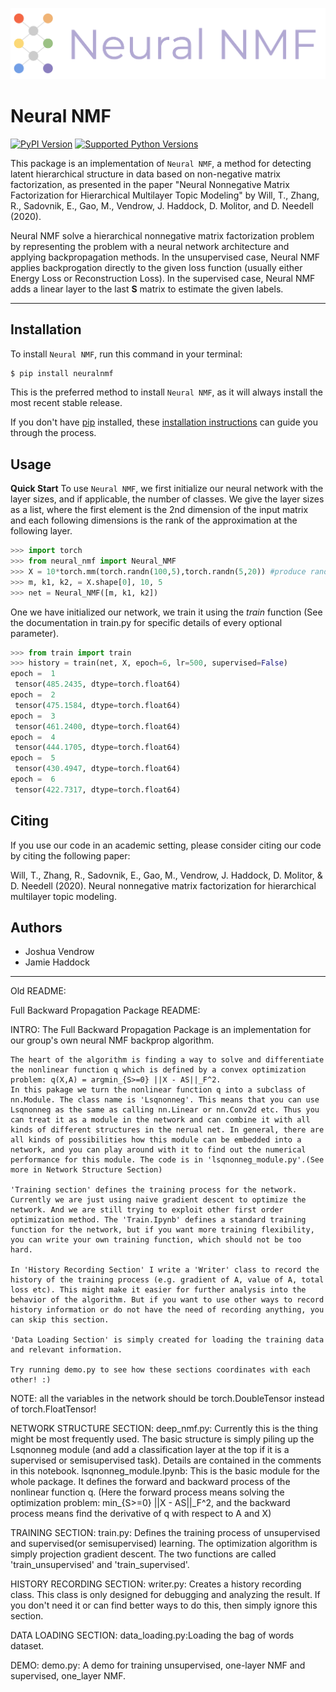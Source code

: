 
<p align="center">
<img width="600" src="https://github.com/jvendrow/NeuralNMF/blob/master/Neural%20NMF%20Logo.png?raw=true" alt="logo">
</p>

# Neural NMF

[![PyPI Version](https://img.shields.io/pypi/v/neuralnmf.svg)](https://pypi.org/project/neuralnmf/)
[![Supported Python Versions](https://img.shields.io/pypi/pyversions/neuralnmf.svg)](https://pypi.org/project/neuralnmf/)

This package is an implementation of `Neural NMF`, a method for detecting latent hierarchical structure in data based on non-negative matrix factorization, as presented in the paper "Neural Nonnegative Matrix Factorization for Hierarchical Multilayer Topic Modeling" by Will, T., Zhang, R., Sadovnik, E., Gao, M., Vendrow, J. Haddock, D. Molitor, and D. Needell (2020).

Neural NMF solve a hierarchical nonnegative matrix factorization problem by representing the problem with a neural network architecture and applying backpropagation methods. In the unsupervised case, Neural NMF applies backprogation directly to the given loss function (usually either Energy Loss or Reconstruction Loss). In the supervised case, Neural NMF adds a linear layer to the last **S** matrix to estimate the given labels. 

---

## Installation

To install `Neural NMF`, run this command in your terminal:

```bash
$ pip install neuralnmf
```

This is the preferred method to install `Neural NMF`, as it will always install the most recent stable release.

If you don't have [pip](https://pip.pypa.io) installed, these [installation instructions](http://docs.python-guide.org/en/latest/starting/installation/) can guide
you through the process.

## Usage

**Quick Start**
To use `Neural NMF`, we first initialize our neural network with the layer sizes, and if applicable, the number of classes. We give the layer sizes as a list, where the first element is the 2nd dimension of the input matrix and each following dimensions is the rank of the approximation at the following layer. 
```python
>>> import torch
>>> from neural_nmf import Neural_NMF
>>> X = 10*torch.mm(torch.randn(100,5),torch.randn(5,20)) #produce random low rank data
>>> m, k1, k2, = X.shape[0], 10, 5
>>> net = Neural_NMF([m, k1, k2])
```
One we have initialized our network, we train it using the *train* function (See the documentation in train.py for specific details of every optional parameter). 
```python
>>> from train import train
>>> history = train(net, X, epoch=6, lr=500, supervised=False)
epoch =  1 
 tensor(485.2435, dtype=torch.float64)
epoch =  2 
 tensor(475.1584, dtype=torch.float64)
epoch =  3 
 tensor(461.2400, dtype=torch.float64)
epoch =  4 
 tensor(444.1705, dtype=torch.float64)
epoch =  5 
 tensor(430.4947, dtype=torch.float64)
epoch =  6 
 tensor(422.7317, dtype=torch.float64)

```

## Citing
If you use our code in an academic setting, please consider citing our code by citing the following paper: 

Will, T., Zhang, R., Sadovnik, E., Gao, M., Vendrow, J. Haddock, D. Molitor, & D. Needell (2020). Neural nonnegative matrix factorization for hierarchical multilayer topic modeling. 

## Authors
* Joshua Vendrow
* Jamie Haddock





-----------------------------

Old README:


Full Backward Propagation Package README:

INTRO:
    The Full Backward Propagation Package is an implementation for our group's own neural NMF backprop algorithm.
    
    The heart of the algorithm is finding a way to solve and differentiate the nonlinear function q which is defined by a convex optimization problem: q(X,A) = argmin_{S>=0} ||X - AS||_F^2. 
    In this pakage we turn the nonlinear function q into a subclass of nn.Module. The class name is 'Lsqnonneg'. This means that you can use Lsqnonneg as the same as calling nn.Linear or nn.Conv2d etc. Thus you can treat it as a module in the network and can combine it with all kinds of different structures in the nerual net. In general, there are all kinds of possibilities how this module can be embedded into a network, and you can play around with it to find out the numerical performance for this module. The code is in 'lsqnonneg_module.py'.(See more in Network Structure Section)
    
    'Training section' defines the training process for the network. Currently we are just using naive gradient descent to optimize the network. And we are still trying to exploit other first order optimization method. The 'Train.Ipynb' defines a standard training function for the network, but if you want more training flexibility, you can write your own training function, which should not be too hard.
    
    In 'History Recording Section' I write a 'Writer' class to record the history of the training process (e.g. gradient of A, value of A, total loss etc). This might make it easier for further analysis into the behavior of the algorithm. But if you want to use other ways to record history information or do not have the need of recording anything, you can skip this section.
    
    'Data Loading Section' is simply created for loading the training data and relevant information.
    
    Try running demo.py to see how these sections coordinates with each other! :)
 
 NOTE: all the variables in the network should be torch.DoubleTensor instead of torch.FloatTensor!
    
NETWORK STRUCTURE SECTION:
    deep_nmf.py: Currently this is the thing might be most frequently used. The basic structure is simply piling up the Lsqnonneg module (and add a classification layer at the top if it is a supervised or semisupervised task). Details are contained in the comments in this notebook.
    lsqnonneg_module.Ipynb: This is the basic module for the whole package. It defines the forward and backward process of the nonlinear function q. (Here the forward process means solving the optimization problem: min_{S>=0} ||X - AS||_F^2, and the backward process means find the derivative of q with respect to A and X)
    
TRAINING SECTION:
    train.py: Defines the training process of unsupervised and supervised(or semisupervised) learning. The optimization algorithm is simply projection gradient descent. The two functions are called 'train_unsupervised' and 'train_supervised'.

HISTORY RECORDING SECTION:
    writer.py: Creates a history recording class. This class is only designed for debugging and analyzing the result. If you don't need it or can find better ways to do this, then simply ignore this section.

DATA LOADING SECTION:
    data_loading.py:Loading the bag of words dataset.

DEMO:
    demo.py: A demo for training unsupervised, one-layer NMF and supervised, one_layer NMF.
